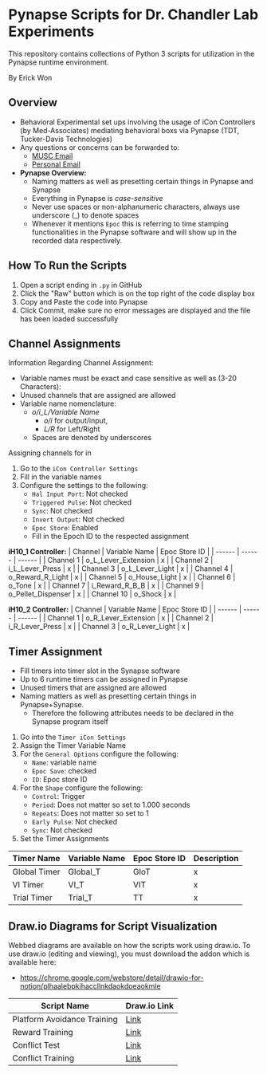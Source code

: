 # Pynapse Scripts for Dr. Chandler Lab Experiments

This repository contains collections of Python 3 scripts for utilization in the Pynapse runtime environment.

By Erick Won
## Overview
 -   Behavioral Experimental set ups involving the usage of iCon Controllers (by Med-Associates) mediating behavioral boxs via Pynapse (TDT, Tucker-Davis Technologies)
 - Any questions or concerns can be forwarded to:
	 - [MUSC Email](mailto:ecw207@musc.edu)
	 - [Personal Email](mailto:goerick2k@gmail.com)
- **Pynapse Overview:**
	- Naming matters as well as presetting certain things in Pynapse and Synapse
	- Everything in Pynapse is *case-sensitive*
	- Never use spaces or non-alphanumeric characters, always use underscore (_) to denote spaces
	- Whenever it mentions `Epoc` this is referring to time stamping functionalities in the Pynapse software and will show up in the recorded data respectively.

## How To Run the Scripts

 1. Open a script ending in `.py` in GitHub
 2. Click the "Raw" button which is on the top right of the code display box
3. Copy and Paste the code into Pynapse
4. Click Commit, make sure no error messages are displayed and the file has been loaded successfully

## Channel Assignments

Information Regarding Channel Assignment:
- Variable names must be exact and case sensitive as well as (3-20 Characters):
- Unused channels that are assigned are allowed
- Variable name nomenclature:
	- *o/i_L/Variable Name*
		- *o/i* for output/input,
		- *L/R* for Left/Right
	- Spaces are denoted by underscores

Assigning channels for in

 1. Go to the `iCon Controller Settings`
 2. Fill in the variable names
 3. Configure the settings to the following:
	- `Hal Input Port`: Not checked
	- `Triggered Pulse`: Not checked
	- `Sync`: Not checked
	- `Invert Output`: Not checked
	- `Epoc Store`: Enabled
	- Fill in the Epoch ID to the respected assignment

**iH10_1 Controller:**
| Channel | Variable Name | Epoc Store ID |
| ------ | ------ | ------ |
| Channel 1 | o_L_Lever_Extension | x |
| Channel 2 | i_L_Lever_Press | x |
| Channel 3 | o_L_Lever_Light | x |
| Channel 4 | o_Reward_R_Light | x |
| Channel 5 | o_House_Light | x |
| Channel 6 | o_Tone | x |
| Channel 7 | i_Reward_R_B_B | x |
| Channel 9 | o_Pellet_Dispenser | x |
| Channel 10 | o_Shock | x |

**iH10_2 Controller:**
| Channel | Variable Name | Epoc Store ID |
| ------ | ------ | ------ |
| Channel 1 | o_R_Lever_Extension | x |
| Channel 2 | i_R_Lever_Press | x |
| Channel 3 | o_R_Lever_Light | x |

## Timer Assignment

- Fill timers into timer slot in the Synapse software
- Up to 6 runtime timers can be assigned in Pynapse
- Unused timers that are assigned are allowed
- Naming matters as well as presetting certain things in Pynapse+Synapse.
	- Therefore the following attributes needs to be declared in the Synapse program itself


1. Go into the `Timer iCon Settings`
2.  Assign the Timer Variable Name
3. For the `General Options` configure the following:
	- `Name`: variable name
	- `Epoc Save`: checked
	- `ID`: Epoc store ID
4. For the `Shape` configure the following:
	- `Control`: Trigger
	- `Period`: Does not matter so set to 1.000 seconds
	- `Repeats`: Does not matter so set to 1
	- `Early Pulse`: Not checked
	- `Sync`: Not checked
5. Set the Timer Assignments

| Timer Name | Variable Name | Epoc Store ID | Description |
| ------ | ------ | ------ | ------ |
| Global Timer | Global_T | GloT | x |
| VI Timer | VI_T | VIT | x |
| Trial Timer | Trial_T | TT | x |



## Draw.io Diagrams for Script Visualization

Webbed diagrams are available on how the scripts work using draw.io. To use draw.io (editing and viewing), you must download the addon which is available here:
- https://chrome.google.com/webstore/detail/drawio-for-notion/plhaalebpkihaccllnkdaokdoeaokmle

| Script Name | Draw.io Link |
|--|--|
| Platform Avoidance Training | [Link](https://app.diagrams.net/#G1HNz9VDa9wyPsMvxQO9PCpvsV23HluM3-) |
| Reward Training | [Link](https://app.diagrams.net/#Haccelerate0%2FChandler-Lab-Program%2Fmain%2FTodd%27s%20Experiment%2FReward%20Training%2FReward%20Training) |
| Conflict Test | [Link](https://app.diagrams.net/#Haccelerate0%2FChandler-Lab-Program%2Fmain%2FTodd%27s%20Experiment%2FConflict%20Test%2FConflict%20Test) |
| Conflict Training | [Link](https://app.diagrams.net/#Haccelerate0%2FChandler-Lab-Program%2Fmain%2FTodd%27s%20Experiment%2FConflict%20Training%2FConflict%20Training) |

